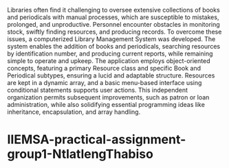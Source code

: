 Libraries often find it challenging to oversee extensive collections of books and periodicals with manual processes, which are susceptible to mistakes, prolonged, and unproductive. Personnel encounter obstacles in monitoring stock, swiftly finding resources, and producing records. To overcome these issues, a computerized Library Management System was developed. The system enables the addition of books and periodicals, searching resources by identification number, and producing current reports, while remaining simple to operate and upkeep.
The application employs object-oriented concepts, featuring a primary Resource class and specific Book and Periodical subtypes, ensuring a lucid and adaptable structure. Resources are kept in a dynamic array, and a basic menu-based interface using conditional statements supports user actions. This independent organization permits subsequent improvements, such as patron or loan administration, while also solidifying essential programming ideas like inheritance, encapsulation, and array handling.
# IIEMSA-practical-assignment-group1-NtlatlengThabiso
